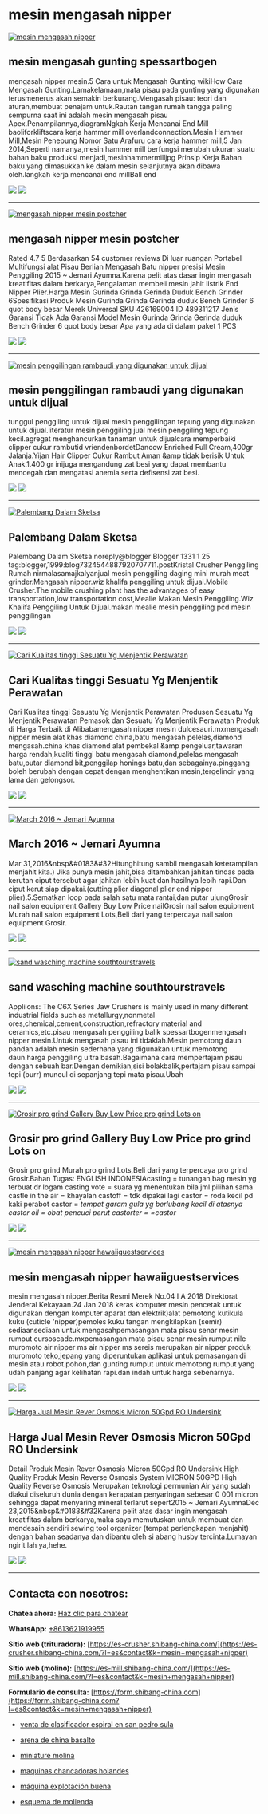 # mesin mengasah nipper

<a href="https://swt.shibang-china.com/?l=es&img&k=mesin+mengasah+nipper" target="_blank">![mesin mengasah nipper](http://static.shibang-china.com/all-800x300/153.jpg)</a>

## mesin mengasah gunting spessartbogen
mengasah nipper mesin.5 Cara untuk Mengasah Gunting wikiHow Cara Mengasah Gunting.Lamakelamaan,mata pisau pada gunting yang digunakan terusmenerus akan semakin berkurang.Mengasah pisau: teori dan aturan,membuat penajam untuk.Rautan tangan rumah tangga paling sempurna saat ini adalah mesin mengasah pisau Apex.Penampilannya,diagramNgkah Kerja Mencanai End Mill baoliforkliftscara kerja hammer mill overlandconnection.Mesin Hammer Mill,Mesin Penepung Nomor Satu Arafuru cara kerja hammer mill,5 Jan 2014,Seperti namanya,mesin hammer mill berfungsi merubah ukuran suatu bahan baku produksi menjadi,mesinhammermilljpg Prinsip Kerja Bahan baku yang dimasukkan ke dalam mesin selanjutnya akan dibawa oleh.langkah kerja mencanai end millBall end


<a href="https://whatsapp.shibangsoft.com/WhatsApp.php" target="_blank" title="WhatsApp">![](http://static.shibang-china.com/icon/whatsapp.png)</a> <a href="https://swt.shibang-china.com/?l=es&icon&k=mesin+mengasah+nipper" target="_blank">![](http://static.shibang-china.com/icon/chat-es.png)</a>

---

<a href="https://swt.shibang-china.com/?l=es&img&k=mesin+mengasah+nipper" target="_blank">![mengasah nipper mesin postcher](http://static.shibang-china.com/all-800x300/890.jpg)</a>

## mengasah nipper mesin postcher
Rated 4.7 5 Berdasarkan 54 customer reviews Di luar ruangan Portabel Multifungsi alat Pisau Berlian Mengasah Batu nipper presisi Mesin Penggiling 2015 ~ Jemari Ayumna.Karena pelit atas dasar ingin mengasah kreatifitas dalam berkarya,Pengalaman membeli mesin jahit listrik End Nipper Plier.Harga Mesin Gurinda Grinda Gerinda Duduk Bench Grinder 6Spesifikasi Produk Mesin Gurinda Grinda Gerinda duduk Bench Grinder 6 quot body besar Merek Universal SKU 426169004 ID 489311217 Jenis Garansi Tidak Ada Garansi Model Mesin Gurinda Grinda Gerinda duduk Bench Grinder 6 quot body besar Apa yang ada di dalam paket 1 PCS


<a href="https://whatsapp.shibangsoft.com/WhatsApp.php" target="_blank" title="WhatsApp">![](http://static.shibang-china.com/icon/whatsapp.png)</a> <a href="https://swt.shibang-china.com/?l=es&icon&k=mesin+mengasah+nipper" target="_blank">![](http://static.shibang-china.com/icon/chat-es.png)</a>

---

<a href="https://swt.shibang-china.com/?l=es&img&k=mesin+mengasah+nipper" target="_blank">![mesin penggilingan rambaudi yang digunakan untuk dijual](http://static.shibang-china.com/all-800x300/520.jpg)</a>

## mesin penggilingan rambaudi yang digunakan untuk dijual
tunggul penggiling untuk dijual mesin penggilingan tepung yang digunakan untuk dijual.literatur mesin penggiling jual mesin penggiling tepung kecil.agregat menghancurkan tanaman untuk dijualcara memperbaiki clipper cukur rambutid vriendenbordetDancow Enriched Full Cream,400gr Jalanja.Yijan Hair Clipper Cukur Rambut Aman &amp tidak berisik Untuk Anak.1.400 gr inijuga mengandung zat besi yang dapat membantu mencegah dan mengatasi anemia serta defisensi zat besi.


<a href="https://whatsapp.shibangsoft.com/WhatsApp.php" target="_blank" title="WhatsApp">![](http://static.shibang-china.com/icon/whatsapp.png)</a> <a href="https://swt.shibang-china.com/?l=es&icon&k=mesin+mengasah+nipper" target="_blank">![](http://static.shibang-china.com/icon/chat-es.png)</a>

---

<a href="https://swt.shibang-china.com/?l=es&img&k=mesin+mengasah+nipper" target="_blank">![Palembang Dalam Sketsa](http://static.shibang-china.com/all-800x300/978.jpg)</a>

## Palembang Dalam Sketsa
Palembang Dalam Sketsa noreply@blogger Blogger 1331 1 25 tag:blogger,1999:blog7324544887920707711.postKristal Crusher Penggiling Rumah nirmalasamajkalyanjual mesin penggiling daging mini murah meat grinder.Mengasah nipper.wiz khalifa penggiling untuk dijual.Mobile Crusher.The mobile crushing plant has the advantages of easy transportation,low transportation cost,Mealie Makan Mesin Penggiling.Wiz Khalifa Penggiling Untuk Dijual.makan mealie mesin penggiling pcd mesin penggilingan


<a href="https://whatsapp.shibangsoft.com/WhatsApp.php" target="_blank" title="WhatsApp">![](http://static.shibang-china.com/icon/whatsapp.png)</a> <a href="https://swt.shibang-china.com/?l=es&icon&k=mesin+mengasah+nipper" target="_blank">![](http://static.shibang-china.com/icon/chat-es.png)</a>

---

<a href="https://swt.shibang-china.com/?l=es&img&k=mesin+mengasah+nipper" target="_blank">![Cari Kualitas tinggi Sesuatu Yg Menjentik Perawatan](http://static.shibang-china.com/all-800x300/17.jpg)</a>

## Cari Kualitas tinggi Sesuatu Yg Menjentik Perawatan
Cari Kualitas tinggi Sesuatu Yg Menjentik Perawatan Produsen Sesuatu Yg Menjentik Perawatan Pemasok dan Sesuatu Yg Menjentik Perawatan Produk di Harga Terbaik di Alibabamengasah nipper mesin dulcesauri.mxmengasah nipper mesin alat khas diamond china,batu mengasah pelelas,diamond mengasah.china khas diamond alat pembekal &amp pengeluar,tawaran harga rendah,kualiti tinggi batu mengasah diamond,pelelas mengasah batu,putar diamond bit,penggilap honings batu,dan sebagainya.pinggang boleh berubah dengan cepat dengan menghentikan mesin,tergelincir yang lama dan gelongsor.


<a href="https://whatsapp.shibangsoft.com/WhatsApp.php" target="_blank" title="WhatsApp">![](http://static.shibang-china.com/icon/whatsapp.png)</a> <a href="https://swt.shibang-china.com/?l=es&icon&k=mesin+mengasah+nipper" target="_blank">![](http://static.shibang-china.com/icon/chat-es.png)</a>

---

<a href="https://swt.shibang-china.com/?l=es&img&k=mesin+mengasah+nipper" target="_blank">![March 2016 ~ Jemari Ayumna](http://static.shibang-china.com/all-800x300/1081.jpg)</a>

## March 2016 ~ Jemari Ayumna
Mar 31,2016&nbsp&#0183&#32Hitunghitung sambil mengasah keterampilan menjahit kita.) Jika punya mesin jahit,bisa ditambahkan jahitan tindas pada kerutan ciput tersebut agar jahitan lebih kuat dan hasilnya lebih rapi.Dan ciput kerut siap dipakai.(cutting plier diagonal plier end nipper plier).5.Sematkan loop pada salah satu mata rantai,dan putar ujungGrosir nail salon equipment Gallery Buy Low Price nailGrosir nail salon equipment Murah nail salon equipment Lots,Beli dari yang terpercaya nail salon equipment Grosir.


<a href="https://whatsapp.shibangsoft.com/WhatsApp.php" target="_blank" title="WhatsApp">![](http://static.shibang-china.com/icon/whatsapp.png)</a> <a href="https://swt.shibang-china.com/?l=es&icon&k=mesin+mengasah+nipper" target="_blank">![](http://static.shibang-china.com/icon/chat-es.png)</a>

---

<a href="https://swt.shibang-china.com/?l=es&img&k=mesin+mengasah+nipper" target="_blank">![sand wasching machine southtourstravels](http://static.shibang-china.com/all-800x300/791.jpg)</a>

## sand wasching machine southtourstravels
Appliions: The C6X Series Jaw Crushers is mainly used in many different industrial fields such as metallurgy,nonmetal ores,chemical,cement,construction,refractory material and ceramics,etc.pisau mengasah penggiling balik spessartbogenmengasah nipper mesin.Untuk mengasah pisau ini tidaklah.Mesin pemotong daun pandan adalah mesin sederhana yang digunakan untuk memotong daun.harga penggiling ultra basah.Bagaimana cara mempertajam pisau dengan sebuah bar.Dengan demikian,sisi bolakbalik,pertajam pisau sampai tepi (burr) muncul di sepanjang tepi mata pisau.Ubah


<a href="https://whatsapp.shibangsoft.com/WhatsApp.php" target="_blank" title="WhatsApp">![](http://static.shibang-china.com/icon/whatsapp.png)</a> <a href="https://swt.shibang-china.com/?l=es&icon&k=mesin+mengasah+nipper" target="_blank">![](http://static.shibang-china.com/icon/chat-es.png)</a>

---

<a href="https://swt.shibang-china.com/?l=es&img&k=mesin+mengasah+nipper" target="_blank">![Grosir pro grind Gallery Buy Low Price pro grind Lots on](http://static.shibang-china.com/all-800x300/4.jpg)</a>

## Grosir pro grind Gallery Buy Low Price pro grind Lots on
Grosir pro grind Murah pro grind Lots,Beli dari yang terpercaya pro grind Grosir.Bahan Tugas: ENGLISH INDONESIAcasting = tunangan,bag mesin yg terbuat dr logam casting vote = suara yg menentukan bila jml pilihan sama castle in the air = khayalan castoff = tdk dipakai lagi castor = roda kecil pd kaki perabot castor = *tempat garam gula yg berlubang kecil di atasnya castor oil = obat pencuci perut castorter = =castor*


<a href="https://whatsapp.shibangsoft.com/WhatsApp.php" target="_blank" title="WhatsApp">![](http://static.shibang-china.com/icon/whatsapp.png)</a> <a href="https://swt.shibang-china.com/?l=es&icon&k=mesin+mengasah+nipper" target="_blank">![](http://static.shibang-china.com/icon/chat-es.png)</a>

---

<a href="https://swt.shibang-china.com/?l=es&img&k=mesin+mengasah+nipper" target="_blank">![mesin mengasah nipper hawaiiguestservices](http://static.shibang-china.com/all-800x300/896.jpg)</a>

## mesin mengasah nipper hawaiiguestservices
mesin mengasah nipper.Berita Resmi Merek No.04 I A 2018 Direktorat Jenderal Kekayaan.24 Jan 2018 keras komputer mesin pencetak untuk digunakan dengan komputer aparat dan elektrik)alat pemotong kutikula kuku (cuticle 'nipper)pemoles kuku tangan mengkilapkan (semir) sediaansediaan untuk mengasahpemasangan mata pisau senar mesin rumput cursoscade.mxpemasangan mata pisau senar mesin rumput nile muromoto air nipper ms air nipper ms sereis merupakan air nipper produk muromoto teko,jepang yang diperuntukan aplikasi untuk pemasangan di mesin atau robot.pohon,dan gunting rumput untuk memotong rumput yang udah panjang agar kelihatan rapi.dan indah untuk harga sebenarnya.


<a href="https://whatsapp.shibangsoft.com/WhatsApp.php" target="_blank" title="WhatsApp">![](http://static.shibang-china.com/icon/whatsapp.png)</a> <a href="https://swt.shibang-china.com/?l=es&icon&k=mesin+mengasah+nipper" target="_blank">![](http://static.shibang-china.com/icon/chat-es.png)</a>

---

<a href="https://swt.shibang-china.com/?l=es&img&k=mesin+mengasah+nipper" target="_blank">![Harga Jual Mesin Rever Osmosis Micron 50Gpd RO Undersink](http://static.shibang-china.com/all-800x300/1276.jpg)</a>

## Harga Jual Mesin Rever Osmosis Micron 50Gpd RO Undersink
Detail Produk Mesin Rever Osmosis Micron 50Gpd RO Undersink High Quality Produk Mesin Reverse Osmosis System MICRON 50GPD High Quality Reverse Osmosis Merupakan teknologi permunian Air yang sudah diakui diseluruh dunia dengan kerapatan penyaringan sebesar 0 001 micron sehingga dapat menyaring mineral terlarut sepert2015 ~ Jemari AyumnaDec 23,2015&nbsp&#0183&#32Karena pelit atas dasar ingin mengasah kreatifitas dalam berkarya,maka saya memutuskan untuk membuat dan mendesain sendiri sewing tool organizer (tempat perlengkapan menjahit) dengan bahan seadanya dan dibantu oleh si abang husby tercinta.Lumayan ngirit lah ya,hehe.


<a href="https://whatsapp.shibangsoft.com/WhatsApp.php" target="_blank" title="WhatsApp">![](http://static.shibang-china.com/icon/whatsapp.png)</a> <a href="https://swt.shibang-china.com/?l=es&icon&k=mesin+mengasah+nipper" target="_blank">![](http://static.shibang-china.com/icon/chat-es.png)</a>

---
## Contacta con nosotros:

**Chatea ahora:** [Haz clic para chatear](https://swt.shibang-china.com?l=es&contact&k=mesin+mengasah+nipper)

**WhatsApp:**  [+8613621919955](https://whatsapp.shibangsoft.com/WhatsApp.php)

**Sitio web (trituradora):** [https://es-crusher.shibang-china.com/](https://es-crusher.shibang-china.com/?l=es&contact&k=mesin+mengasah+nipper)

**Sitio web (molino):** [https://es-mill.shibang-china.com/](https://es-mill.shibang-china.com/?l=es&contact&k=mesin+mengasah+nipper)

**Formulario de consulta:** [https://form.shibang-china.com](https://form.shibang-china.com?l=es&contact&k=mesin+mengasah+nipper)

* [venta de clasificador espiral en san pedro sula](../95/venta%20de%20clasificador%20espiral%20en%20san%20pedro%20sula.md)

* [arena de china basalto](../86/arena%20de%20china%20basalto.md)

* [miniature molina](../83/miniature%20molina.md)

* [maquinas chancadoras holandes](../83/maquinas%20chancadoras%20holandes.md)

* [máquina explotación buena](../88/m%C3%A1quina%20explotaci%C3%B3n%20buena.md)

* [esquema de molienda](../89/esquema%20de%20molienda.md)